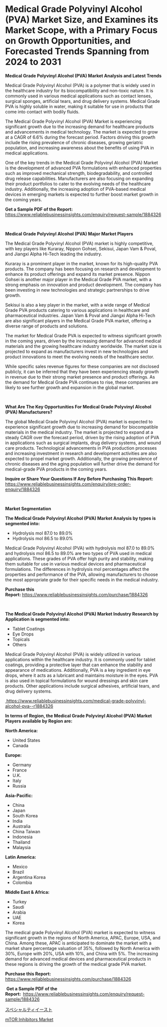 <p><h1>Medical Grade Polyvinyl Alcohol (PVA) Market Size, and Examines its Market Scope, with a Primary Focus on Growth Opportunities, and Forecasted Trends Spanning from 2024 to 2031</h1></p><p><strong>Medical Grade Polyvinyl Alcohol (PVA) Market Analysis and Latest Trends</strong></p>
<p><p>Medical Grade Polyvinyl Alcohol (PVA) is a polymer that is widely used in the healthcare industry for its biocompatibility and non-toxic nature. It is commonly used in various medical applications such as contact lenses, surgical sponges, artificial tears, and drug delivery systems. Medical Grade PVA is highly soluble in water, making it suitable for use in products that come into contact with bodily fluids.</p><p>The Medical Grade Polyvinyl Alcohol (PVA) Market is experiencing significant growth due to the increasing demand for healthcare products and advancements in medical technology. The market is expected to grow at a CAGR of 6.6% during the forecast period. Factors driving this growth include the rising prevalence of chronic diseases, growing geriatric population, and increasing awareness about the benefits of using PVA in medical applications.</p><p>One of the key trends in the Medical Grade Polyvinyl Alcohol (PVA) Market is the development of advanced PVA formulations with enhanced properties such as improved mechanical strength, biodegradability, and controlled drug release capabilities. Manufacturers are also focusing on expanding their product portfolios to cater to the evolving needs of the healthcare industry. Additionally, the increasing adoption of PVA-based medical devices in emerging markets is expected to further boost market growth in the coming years.</p></p>
<p><strong>Get a Sample PDF of the Report:&nbsp;</strong> <a href="https://www.reliablebusinessinsights.com/enquiry/request-sample/1884326">https://www.reliablebusinessinsights.com/enquiry/request-sample/1884326</a></p>
<p>&nbsp;</p>
<p><strong>Medical Grade Polyvinyl Alcohol (PVA) Major Market Players</strong></p>
<p><p>The Medical Grade Polyvinyl Alcohol (PVA) market is highly competitive, with key players like Kuraray, Nippon Gohsei, Sekisui, Japan Vam & Poval, and Jiangxi Alpha Hi-Tech leading the industry. </p><p>Kuraray is a prominent player in the market, known for its high-quality PVA products. The company has been focusing on research and development to enhance its product offerings and expand its market presence. Nippon Gohsei is another major player in the Medical Grade PVA market, with a strong emphasis on innovation and product development. The company has been investing in new technologies and strategic partnerships to drive growth.</p><p>Sekisui is also a key player in the market, with a wide range of Medical Grade PVA products catering to various applications in healthcare and pharmaceutical industries. Japan Vam & Poval and Jiangxi Alpha Hi-Tech are also significant players in the Medical Grade PVA market, offering a diverse range of products and solutions.</p><p>The market for Medical Grade PVA is expected to witness significant growth in the coming years, driven by the increasing demand for advanced medical materials and the growing healthcare industry worldwide. The market size is projected to expand as manufacturers invest in new technologies and product innovations to meet the evolving needs of the healthcare sector. </p><p>While specific sales revenue figures for these companies are not disclosed publicly, it can be inferred that they have been experiencing steady growth in revenue due to their strong market presence and product offerings. As the demand for Medical Grade PVA continues to rise, these companies are likely to see further growth and expansion in the global market.</p></p>
<p>&nbsp;</p>
<p><strong>What Are The Key Opportunities For Medical Grade Polyvinyl Alcohol (PVA) Manufacturers?</strong></p>
<p><p>The global Medical Grade Polyvinyl Alcohol (PVA) market is expected to experience significant growth due to increasing demand for biocompatible materials in the medical industry. The market is projected to expand at a steady CAGR over the forecast period, driven by the rising adoption of PVA in applications such as surgical implants, drug delivery systems, and wound care products. Technological advancements in PVA production processes and increasing investment in research and development activities are also expected to propel market growth. Additionally, the growing prevalence of chronic diseases and the aging population will further drive the demand for medical-grade PVA products in the coming years.</p></p>
<p><strong>Inquire or Share Your Questions If Any Before Purchasing This Report:</strong> <a href="https://www.reliablebusinessinsights.com/enquiry/pre-order-enquiry/1884326">https://www.reliablebusinessinsights.com/enquiry/pre-order-enquiry/1884326</a></p>
<p>&nbsp;</p>
<p><strong>Market Segmentation</strong></p>
<p><strong>The Medical Grade Polyvinyl Alcohol (PVA) Market Analysis by types is segmented into:</strong></p>
<p><ul><li>Hydrolysis mol 87.0 to 89.0%</li><li>Hydrolysis mol 86.5 to 89.0%</li></ul></p>
<p><p>Medical Grade Polyvinyl Alcohol (PVA) with hydrolysis mol 87.0 to 89.0% and hydrolysis mol 86.5 to 89.0% are two types of PVA used in medical applications. These grades of PVA offer high purity and stability, making them suitable for use in various medical devices and pharmaceutical formulations. The differences in hydrolysis mol percentages affect the properties and performance of the PVA, allowing manufacturers to choose the most appropriate grade for their specific needs in the medical industry.</p></p>
<p><strong>Purchase this Report:&nbsp;</strong><a href="https://www.reliablebusinessinsights.com/purchase/1884326">https://www.reliablebusinessinsights.com/purchase/1884326</a></p>
<p>&nbsp;</p>
<p><strong>The Medical Grade Polyvinyl Alcohol (PVA) Market Industry Research by Application is segmented into:</strong></p>
<p><ul><li>Tablet Coatings</li><li>Eye Drops</li><li>Topicals</li><li>Others</li></ul></p>
<p><p>Medical Grade Polyvinyl Alcohol (PVA) is widely utilized in various applications within the healthcare industry. It is commonly used for tablet coatings, providing a protective layer that can enhance the stability and appearance of medications. Additionally, PVA is a key ingredient in eye drops, where it acts as a lubricant and maintains moisture in the eyes. PVA is also used in topical formulations for wound dressings and skin care products. Other applications include surgical adhesives, artificial tears, and drug delivery systems.</p></p>
<p><a href="https://www.reliablebusinessinsights.com/medical-grade-polyvinyl-alcohol-pva--r1884326">&nbsp;https://www.reliablebusinessinsights.com/medical-grade-polyvinyl-alcohol-pva--r1884326</a></p>
<p><strong>In terms of Region, the Medical Grade Polyvinyl Alcohol (PVA) Market Players available by Region are:</strong></p>
<p>
    <p> <strong> North America: </strong>
        <ul>
            <li>United States</li>
            <li>Canada</li>
        </ul>
        </p> 
    <p> <strong> Europe: </strong>
        <ul>
            <li>Germany</li>
            <li>France</li>
            <li>U.K.</li>
            <li>Italy</li>
            <li>Russia</li>
        </ul>
        </p> 
    <p> <strong> Asia-Pacific: </strong>
        <ul>
            <li>China</li>
            <li>Japan</li>
            <li>South Korea</li>
            <li>India</li>
            <li>Australia</li>
            <li>China Taiwan</li>
            <li>Indonesia</li>
            <li>Thailand</li>
            <li>Malaysia</li>
        </ul>
        </p> 
    <p> <strong> Latin America: </strong>
        <ul>
            <li>Mexico</li>
            <li>Brazil</li>
            <li>Argentina Korea</li>
            <li>Colombia</li>
        </ul>
        </p> 
    <p> <strong> Middle East & Africa: </strong>
        <ul>
            <li>Turkey</li>
            <li>Saudi</li>
            <li>Arabia</li>
            <li>UAE</li>
            <li>Korea</li>
        </ul>
    </p>
    </p>
<p><p>The medical grade Polyvinyl Alcohol (PVA) market is expected to witness significant growth in the regions of North America, APAC, Europe, USA, and China. Among these, APAC is anticipated to dominate the market with a market share percentage valuation of 35%, followed by North America with 30%, Europe with 20%, USA with 10%, and China with 5%. The increasing demand for advanced medical devices and pharmaceutical products in these regions is driving the growth of the medical grade PVA market.</p></p>
<p><strong>Purchase this Report: </strong><a href="https://www.reliablebusinessinsights.com/purchase/1884326">https://www.reliablebusinessinsights.com/purchase/1884326</a></p>
<p>&nbsp;<strong>Get a Sample PDF of the Report:&nbsp;&nbsp;</strong><a href="https://www.reliablebusinessinsights.com/enquiry/request-sample/1884326">https://www.reliablebusinessinsights.com/enquiry/request-sample/1884326</a></p>
<p><strong></strong></p>
<p><p><a href="https://github.com/xtkhtofdt934839/Market-Research-Report-List-3/blob/main/95577165162.md">スペシャルティイースト</a></p><p><a href="https://issuu.com/reportprime-2/docs/mtor-inhibitors-market-size-2030.pptx">mTOR Inhibitors Market</a></p></p>